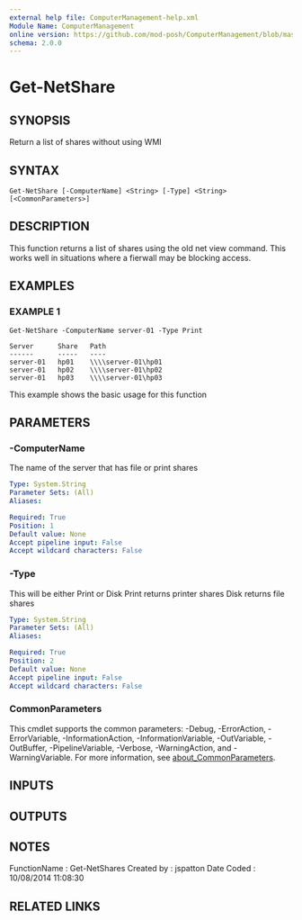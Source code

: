 ```yaml
---
external help file: ComputerManagement-help.xml
Module Name: ComputerManagement
online version: https://github.com/mod-posh/ComputerManagement/blob/master/docs/Get-NetShare#get-netshare
schema: 2.0.0
---
```


# Get-NetShare

## SYNOPSIS
Return a list of shares without using WMI

## SYNTAX

```
Get-NetShare [-ComputerName] <String> [-Type] <String> [<CommonParameters>]
```

## DESCRIPTION
This function returns a list of shares using the old net view command. This
works well in situations where a fierwall may be blocking access.

## EXAMPLES

### EXAMPLE 1
```
Get-NetShare -ComputerName server-01 -Type Print

Server      Share   Path
------      -----   ----
server-01   hp01    \\\\server-01\hp01
server-01   hp02    \\\\server-01\hp02
server-01   hp03    \\\\server-01\hp03
```

This example shows the basic usage for this function

## PARAMETERS

### -ComputerName
The name of the server that has file or print shares

```yaml
Type: System.String
Parameter Sets: (All)
Aliases:

Required: True
Position: 1
Default value: None
Accept pipeline input: False
Accept wildcard characters: False
```

### -Type
This will be either Print or Disk
    Print returns printer shares
    Disk returns file shares

```yaml
Type: System.String
Parameter Sets: (All)
Aliases:

Required: True
Position: 2
Default value: None
Accept pipeline input: False
Accept wildcard characters: False
```

### CommonParameters
This cmdlet supports the common parameters: -Debug, -ErrorAction, -ErrorVariable, -InformationAction, -InformationVariable, -OutVariable, -OutBuffer, -PipelineVariable, -Verbose, -WarningAction, and -WarningVariable. For more information, see [about_CommonParameters](http://go.microsoft.com/fwlink/?LinkID=113216).

## INPUTS

## OUTPUTS

## NOTES
FunctionName : Get-NetShares
Created by   : jspatton
Date Coded   : 10/08/2014 11:08:30

## RELATED LINKS

